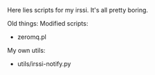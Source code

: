 Here lies scripts for my irssi. It's all pretty boring.  
  

Old things:
  Modified scripts:
   * zeromq.pl

  My own utils:
   * utils/irssi-notify.py

